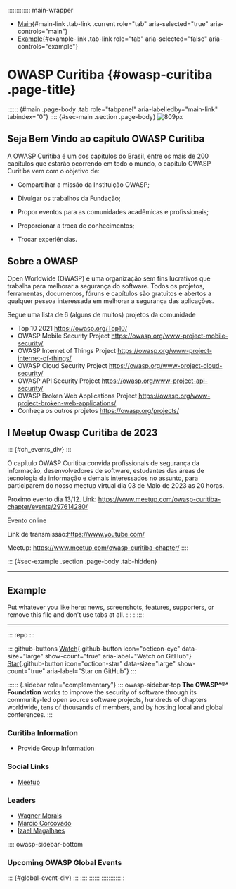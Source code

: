 ::::::::::::: main-wrapper
- [Main](#div-main){#main-link .tab-link .current role="tab"
  aria-selected="true" aria-controls="main"}
- [Example](#div-example){#example-link .tab-link role="tab"
  aria-selected="false" aria-controls="example"}

# OWASP Curitiba {#owasp-curitiba .page-title}

:::::: {#main .page-body .tab role="tabpanel" aria-labelledby="main-link" tabindex="0"}
:::: {#sec-main .section .page-body}
![809px](https://owasp.org/www-chapter-curitiba/assets/images/final.png)

## Seja Bem Vindo ao capítulo OWASP Curitiba

A OWASP Curitiba é um dos capítulos do Brasil, entre os mais de 200
capítulos que estarão ocorrendo em todo o mundo, o capítulo OWASP
Curitiba vem com o objetivo de:

- Compartilhar a missão da Instituição OWASP;

- Divulgar os trabalhos da Fundação;

- Propor eventos para as comunidades acadêmicas e profissionais;

- Proporcionar a troca de conhecimentos;

- Trocar experiências.

## Sobre a OWASP

Open Worldwide (OWASP) é uma organização sem fins lucrativos que
trabalha para melhorar a segurança do software. Todos os projetos,
ferramentas, documentos, fóruns e capítulos são gratuitos e abertos a
qualquer pessoa interessada em melhorar a segurança das aplicações.

Segue uma lista de 6 (alguns de muitos) projetos da comunidade

- Top 10 2021 <https://owasp.org/Top10/>
- OWASP Mobile Security Project
  <https://owasp.org/www-project-mobile-security/>
- OWASP Internet of Things Project
  <https://owasp.org/www-project-internet-of-things/>
- OWASP Cloud Security Project
  <https://owasp.org/www-project-cloud-security/>
- OWASP API Security Project
  <https://owasp.org/www-project-api-security/>
- OWASP Broken Web Applications Project
  <https://owasp.org/www-project-broken-web-applications/>
- Conheça os outros projetos <https://owasp.org/projects/>

## I Meetup Owasp Curitiba de 2023

::: {#ch_events_div}
:::

O capítulo OWASP Curitiba convida profissionais de segurança da
informação, desenvolvedores de software, estudantes das áreas de
tecnologia da informação e demais interessados no assunto, para
participarem do nosso meetup virtual dia 03 de Maio de 2023 as 20 horas.

Proximo evento dia 13/12. Link:
https://www.meetup.com/owasp-curitiba-chapter/events/297614280/

Evento online

Link de transmissão:https://www.youtube.com/

Meetup: https://www.meetup.com/owasp-curitiba-chapter/
::::

::: {#sec-example .section .page-body .tab-hidden}

------------------------------------------------------------------------

## Example

Put whatever you like here: news, screenshots, features, supporters, or
remove this file and don't use tabs at all.
:::
::::::

------------------------------------------------------------------------

::: repo
:::

::: github-buttons
[Watch](https://github.com/owasp/www-chapter-curitiba/subscription){.github-button
icon="octicon-eye" data-size="large" show-count="true"
aria-label="Watch on GitHub"}
[Star](https://github.com/owasp/www-chapter-curitiba){.github-button
icon="octicon-star" data-size="large" show-count="true"
aria-label="Star on GitHub"}
:::

:::::: {.sidebar role="complementary"}
::: owasp-sidebar-top
**The OWASP^®^ Foundation** works to improve the security of software
through its community-led open source software projects, hundreds of
chapters worldwide, tens of thousands of members, and by hosting local
and global conferences.
:::

### Curitiba Information

- Provide Group Information

### Social Links

- [Meetup](https://www.meetup.com/owasp-curitiba-chapter/)

### Leaders

- [Wagner
  Morais](https://owasp.org/cdn-cgi/l/email-protection#e99e888e878c9bc784869b88809aa9869e889a99c7869b8e)
- [Marcio
  Corcovado](https://owasp.org/cdn-cgi/l/email-protection#a8c5c9dacbc1c786cbc7dacbc7dec9ccc7e8c7dfc9dbd886c7dacf)
- [Izael
  Magalhaes](https://owasp.org/cdn-cgi/l/email-protection#d9b0a3b8bcb5f7b4b8beb8b5b1b8bcaa99b6aeb8aaa9f7b6abbe)

:::: owasp-sidebar-bottom
### Upcoming OWASP Global Events

::: {#global-event-div}
:::
::::
::::::
:::::::::::::
